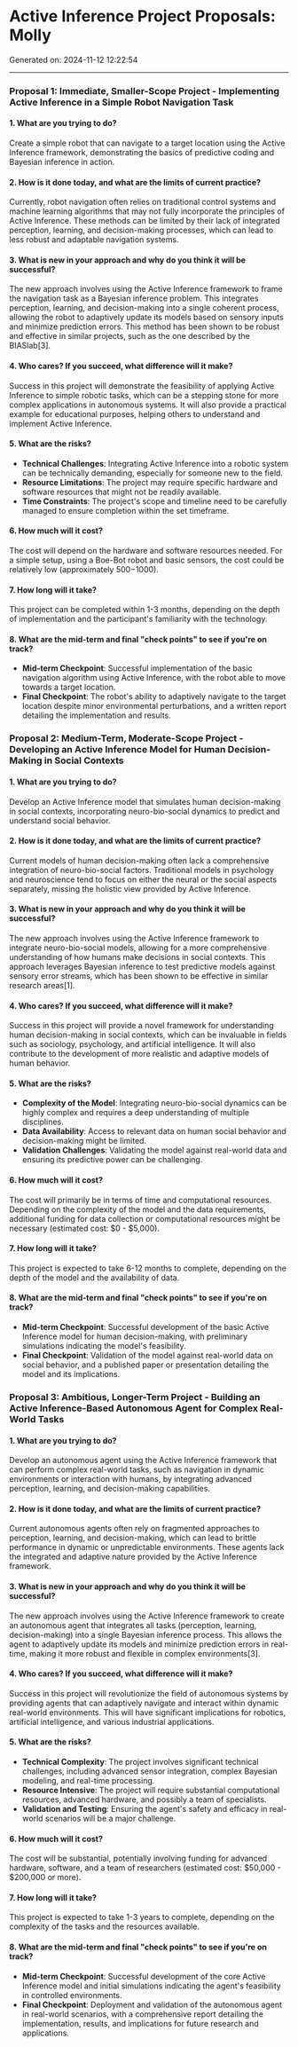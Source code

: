 # Active Inference Project Proposals: Molly

Generated on: 2024-11-12 12:22:54

---

### Proposal 1: Immediate, Smaller-Scope Project - Implementing Active Inference in a Simple Robot Navigation Task

#### 1. What are you trying to do?
Create a simple robot that can navigate to a target location using the Active Inference framework, demonstrating the basics of predictive coding and Bayesian inference in action.

#### 2. How is it done today, and what are the limits of current practice?
Currently, robot navigation often relies on traditional control systems and machine learning algorithms that may not fully incorporate the principles of Active Inference. These methods can be limited by their lack of integrated perception, learning, and decision-making processes, which can lead to less robust and adaptable navigation systems.

#### 3. What is new in your approach and why do you think it will be successful?
The new approach involves using the Active Inference framework to frame the navigation task as a Bayesian inference problem. This integrates perception, learning, and decision-making into a single coherent process, allowing the robot to adaptively update its models based on sensory inputs and minimize prediction errors. This method has been shown to be robust and effective in similar projects, such as the one described by the BIASlab[3].

#### 4. Who cares? If you succeed, what difference will it make?
Success in this project will demonstrate the feasibility of applying Active Inference to simple robotic tasks, which can be a stepping stone for more complex applications in autonomous systems. It will also provide a practical example for educational purposes, helping others to understand and implement Active Inference.

#### 5. What are the risks?
- **Technical Challenges**: Integrating Active Inference into a robotic system can be technically demanding, especially for someone new to the field.
- **Resource Limitations**: The project may require specific hardware and software resources that might not be readily available.
- **Time Constraints**: The project's scope and timeline need to be carefully managed to ensure completion within the set timeframe.

#### 6. How much will it cost?
The cost will depend on the hardware and software resources needed. For a simple setup, using a Boe-Bot robot and basic sensors, the cost could be relatively low (approximately $500-$1000).

#### 7. How long will it take?
This project can be completed within 1-3 months, depending on the depth of implementation and the participant's familiarity with the technology.

#### 8. What are the mid-term and final "check points" to see if you're on track?
- **Mid-term Checkpoint**: Successful implementation of the basic navigation algorithm using Active Inference, with the robot able to move towards a target location.
- **Final Checkpoint**: The robot's ability to adaptively navigate to the target location despite minor environmental perturbations, and a written report detailing the implementation and results.

### Proposal 2: Medium-Term, Moderate-Scope Project - Developing an Active Inference Model for Human Decision-Making in Social Contexts

#### 1. What are you trying to do?
Develop an Active Inference model that simulates human decision-making in social contexts, incorporating neuro-bio-social dynamics to predict and understand social behavior.

#### 2. How is it done today, and what are the limits of current practice?
Current models of human decision-making often lack a comprehensive integration of neuro-bio-social factors. Traditional models in psychology and neuroscience tend to focus on either the neural or the social aspects separately, missing the holistic view provided by Active Inference.

#### 3. What is new in your approach and why do you think it will be successful?
The new approach involves using the Active Inference framework to integrate neuro-bio-social models, allowing for a more comprehensive understanding of how humans make decisions in social contexts. This approach leverages Bayesian inference to test predictive models against sensory error streams, which has been shown to be effective in similar research areas[1].

#### 4. Who cares? If you succeed, what difference will it make?
Success in this project will provide a novel framework for understanding human decision-making in social contexts, which can be invaluable in fields such as sociology, psychology, and artificial intelligence. It will also contribute to the development of more realistic and adaptive models of human behavior.

#### 5. What are the risks?
- **Complexity of the Model**: Integrating neuro-bio-social dynamics can be highly complex and requires a deep understanding of multiple disciplines.
- **Data Availability**: Access to relevant data on human social behavior and decision-making might be limited.
- **Validation Challenges**: Validating the model against real-world data and ensuring its predictive power can be challenging.

#### 6. How much will it cost?
The cost will primarily be in terms of time and computational resources. Depending on the complexity of the model and the data requirements, additional funding for data collection or computational resources might be necessary (estimated cost: $0 - $5,000).

#### 7. How long will it take?
This project is expected to take 6-12 months to complete, depending on the depth of the model and the availability of data.

#### 8. What are the mid-term and final "check points" to see if you're on track?
- **Mid-term Checkpoint**: Successful development of the basic Active Inference model for human decision-making, with preliminary simulations indicating the model's feasibility.
- **Final Checkpoint**: Validation of the model against real-world data on social behavior, and a published paper or presentation detailing the model and its implications.

### Proposal 3: Ambitious, Longer-Term Project - Building an Active Inference-Based Autonomous Agent for Complex Real-World Tasks

#### 1. What are you trying to do?
Develop an autonomous agent using the Active Inference framework that can perform complex real-world tasks, such as navigation in dynamic environments or interaction with humans, by integrating advanced perception, learning, and decision-making capabilities.

#### 2. How is it done today, and what are the limits of current practice?
Current autonomous agents often rely on fragmented approaches to perception, learning, and decision-making, which can lead to brittle performance in dynamic or unpredictable environments. These agents lack the integrated and adaptive nature provided by the Active Inference framework.

#### 3. What is new in your approach and why do you think it will be successful?
The new approach involves using the Active Inference framework to create an autonomous agent that integrates all tasks (perception, learning, decision-making) into a single Bayesian inference process. This allows the agent to adaptively update its models and minimize prediction errors in real-time, making it more robust and flexible in complex environments[3].

#### 4. Who cares? If you succeed, what difference will it make?
Success in this project will revolutionize the field of autonomous systems by providing agents that can adaptively navigate and interact within dynamic real-world environments. This will have significant implications for robotics, artificial intelligence, and various industrial applications.

#### 5. What are the risks?
- **Technical Complexity**: The project involves significant technical challenges, including advanced sensor integration, complex Bayesian modeling, and real-time processing.
- **Resource Intensive**: The project will require substantial computational resources, advanced hardware, and possibly a team of specialists.
- **Validation and Testing**: Ensuring the agent's safety and efficacy in real-world scenarios will be a major challenge.

#### 6. How much will it cost?
The cost will be substantial, potentially involving funding for advanced hardware, software, and a team of researchers (estimated cost: $50,000 - $200,000 or more).

#### 7. How long will it take?
This project is expected to take 1-3 years to complete, depending on the complexity of the tasks and the resources available.

#### 8. What are the mid-term and final "check points" to see if you're on track?
- **Mid-term Checkpoint**: Successful development of the core Active Inference model and initial simulations indicating the agent's feasibility in controlled environments.
- **Final Checkpoint**: Deployment and validation of the autonomous agent in real-world scenarios, with a comprehensive report detailing the implementation, results, and implications for future research and applications.